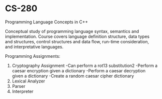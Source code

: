 # CS-280 
Programming Language Concepts in C++

Conceptual study of programming language syntax, semantics and implementation. Course covers language definition structure, data types and structures, control structures and data flow, run-time consideration, and interpretative languages.

Programming Assignments:
1) Cryptography Assignment
   -Can perform a rot13 substitution2
   -Perform a caesar encryption given a dictionary
   -Perform a caesar decryption given a dictionary
   -Create a random caesar cipher dictionary
2) Lexical Analyzer
3) Parser
4) Interpreter
